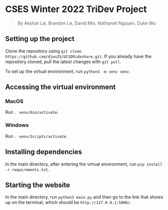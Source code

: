 # CSES Winter 2022 TriDev Project

> By Akshat Lal, Brandon Le, David Min, Nathaniel Nguyen, Duke Wu

## Setting up the project

Clone the repository using ```git clone https://github.com/djwu25/UCSDRideshare.git```.
If you already have the repository cloned, pull the latest changes with ```git pull```.

To set up the virtual environment, run ```python3 -m venv venv```.

## Accessing the virtual environment

### MacOS

Run ```. venv/bin/activate```.

### Windows

Run ```. venv/Scripts/activate```.

## Installing dependencies

In the main directory, after entering the virtual environment, run ```pip install -r requirements.txt```.

## Starting the website

In the main directory, run ```python3 main.py``` and then go to the link that shows up on the terminal, which should be ```http://127.0.0.1:5000/```.
